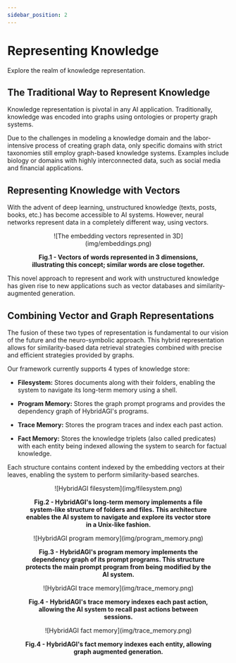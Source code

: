 ```yaml
---
sidebar_position: 2
---
```


# Representing Knowledge

Explore the realm of knowledge representation.

## The Traditional Way to Represent Knowledge

Knowledge representation is pivotal in any AI application. Traditionally, knowledge was encoded into graphs using ontologies or property graph systems.

Due to the challenges in modeling a knowledge domain and the labor-intensive process of creating graph data, only specific domains with strict taxonomies still employ graph-based knowledge systems. Examples include biology or domains with highly interconnected data, such as social media and financial applications.

## Representing Knowledge with Vectors

With the advent of deep learning, unstructured knowledge (texts, posts, books, etc.) has become accessible to AI systems. However, neural networks represent data in a completely different way, using vectors.

<figure>
  <p align="center">
    ![The embedding vectors represented in 3D](img/embeddings.png)
    <figcaption align="center"><b>Fig.1 - Vectors of words represented in 3 dimensions, illustrating this concept; similar words are close together.</b></figcaption>
  </p>
</figure>

This novel approach to represent and work with unstructured knowledge has given rise to new applications such as vector databases and similarity-augmented generation.

## Combining Vector and Graph Representations

The fusion of these two types of representation is fundamental to our vision of the future and the neuro-symbolic approach. This hybrid representation allows for similarity-based data retrieval strategies combined with precise and efficient strategies provided by graphs.

Our framework currently supports 4 types of knowledge store:

- **Filesystem:** Stores documents along with their folders, enabling the system to navigate its long-term memory using a shell.
  
- **Program Memory:** Stores the graph prompt programs and provides the dependency graph of HybridAGI's programs.

- **Trace Memory:** Stores the program traces and index each past action.

- **Fact Memory:** Stores the knowledge triplets (also called predicates) with each entity being indexed allowing the system to search for factual knowledge.

Each structure contains content indexed by the embedding vectors at their leaves, enabling the system to perform similarity-based searches.

<figure>
  <p align="center">
    ![HybridAGI filesystem](img/filesystem.png)
    <figcaption align="center"><b>Fig.2 - HybridAGI's long-term memory implements a file system-like structure of folders and files. This architecture enables the AI system to navigate and explore its vector store in a Unix-like fashion.</b></figcaption>
  </p>
</figure>

<figure>
  <p align="center">
    ![HybridAGI program memory](img/program_memory.png)
    <figcaption align="center"><b>Fig.3 - HybridAGI's program memory implements the dependency graph of its prompt programs. This structure protects the main prompt program from being modified by the AI system.</b></figcaption>
  </p>
</figure>

<figure>
  <p align="center">
    ![HybridAGI trace memory](img/trace_memory.png)
    <figcaption align="center"><b>Fig.4 - HybridAGI's trace memory indexes each past action, allowing the AI system to recall past actions between sessions.</b></figcaption>
  </p>
</figure>

<figure>
  <p align="center">
    ![HybridAGI fact memory](img/trace_memory.png)
    <figcaption align="center"><b>Fig.4 - HybridAGI's fact memory indexes each entity, allowing graph augmented generation.</b></figcaption>
  </p>
</figure>